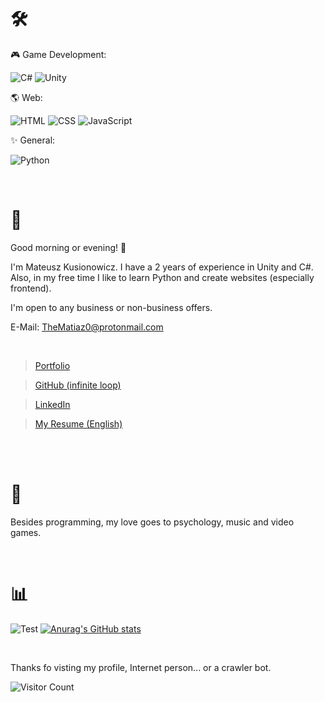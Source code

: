 
# 🛠
🎮 Game Development:

![C#](https://img.shields.io/badge/CSharp-Intermediate-green)
![Unity](https://img.shields.io/badge/Unity-Intermediate-white)

🌎 Web:

![HTML](https://img.shields.io/badge/HTML-Expert-orange)
![CSS](https://img.shields.io/badge/CSS-Expert-blue)
![JavaScript](https://img.shields.io/badge/JavaScript-Beginner-yellow)

✨ General:

![Python](https://img.shields.io/badge/Python-Beginner-yellow)


<br />

# 👤 

Good morning or evening! 👋 

I'm Mateusz Kusionowicz. I have a 2 years of experience in Unity and C#. Also, in my free time I like to learn Python and create websites (especially frontend).

I'm open to any business or non-business offers.

E-Mail: TheMatiaz0@protonmail.com

<br />

> [Portfolio](https://thematiaz0.github.io)

> [GitHub (infinite loop)](https://github.com/TheMatiaz0)

> [LinkedIn](https://www.linkedin.com/in/mateusz-kusionowicz)

> [My Resume (English)](https://thematiaz0.github.io/Mateusz%20Kusionowicz%20-%20Resume.pdf)


<br />
<br />


# 💚 

Besides programming, my love goes to psychology, music and video games. 


<br />

# 📊

![Test](https://github-readme-stats.vercel.app/api/top-langs/?username=TheMatiaz0&theme=merko)
[![Anurag's GitHub stats](https://github-readme-stats.vercel.app/api?username=thematiaz0&theme=merko)](https://github.com/anuraghazra/github-readme-stats)

<br />

Thanks fo visting my profile, Internet person... or a crawler bot.

![Visitor Count](https://profile-counter.glitch.me/TheMatiaz0/count.svg)
